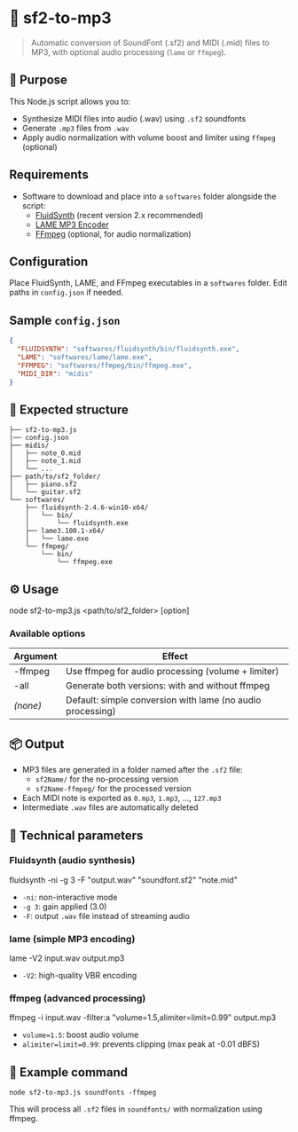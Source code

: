 
# 🎼 sf2-to-mp3

> Automatic conversion of SoundFont (.sf2) and MIDI (.mid) files to MP3, with optional audio processing (`lame` or `ffmpeg`).

## 🧰 Purpose

This Node.js script allows you to:  
- Synthesize MIDI files into audio (.wav) using `.sf2` soundfonts  
- Generate `.mp3` files from `.wav`  
- Apply audio normalization with volume boost and limiter using `ffmpeg` (optional)

## Requirements

- Software to download and place into a `softwares` folder alongside the script:
  - [FluidSynth](https://www.fluidsynth.org/) (recent version 2.x recommended)
  - [LAME MP3 Encoder](http://lame.sourceforge.net/)
  - [FFmpeg](https://ffmpeg.org/download.html) (optional, for audio normalization)

## Configuration

Place FluidSynth, LAME, and FFmpeg executables in a `softwares` folder.
Edit paths in `config.json` if needed.

## Sample `config.json`

```json
{
  "FLUIDSYNTH": "softwares/fluidsynth/bin/fluidsynth.exe",
  "LAME": "softwares/lame/lame.exe",
  "FFMPEG": "softwares/ffmpeg/bin/ffmpeg.exe",
  "MIDI_DIR": "midis"
}
```

## 📁 Expected structure

```
├── sf2-to-mp3.js  
|── config.json
├── midis/  
│   ├── note_0.mid  
│   ├── note_1.mid  
│   └── ...  
├── path/to/sf2_folder/  
│   ├── piano.sf2  
│   └── guitar.sf2  
└── softwares/  
    ├── fluidsynth-2.4.6-win10-x64/  
    │   └── bin/  
    │       └── fluidsynth.exe  
    ├── lame3.100.1-x64/  
    │   └── lame.exe  
    └── ffmpeg/  
        └── bin/  
            └── ffmpeg.exe  
```

## ⚙️ Usage

node sf2-to-mp3.js <path/to/sf2_folder> [option]

### Available options

| Argument  | Effect                                                        |
| --------- | -------------------------------------------------------------|
| -ffmpeg   | Use ffmpeg for audio processing (volume + limiter)           |
| -all      | Generate both versions: with and without ffmpeg              |
| *(none)*  | Default: simple conversion with lame (no audio processing)   |

## 📦 Output

- MP3 files are generated in a folder named after the `.sf2` file:  
  - `sf2Name/` for the no-processing version  
  - `sf2Name-ffmpeg/` for the processed version  
- Each MIDI note is exported as `0.mp3`, `1.mp3`, ..., `127.mp3`  
- Intermediate `.wav` files are automatically deleted  

## 🧪 Technical parameters

### Fluidsynth (audio synthesis)

fluidsynth -ni -g 3 -F "output.wav" "soundfont.sf2" "note.mid"

- `-ni`: non-interactive mode  
- `-g 3`: gain applied (3.0)  
- `-F`: output `.wav` file instead of streaming audio  

### lame (simple MP3 encoding)

lame -V2 input.wav output.mp3

- `-V2`: high-quality VBR encoding  

### ffmpeg (advanced processing)

ffmpeg -i input.wav -filter:a "volume=1.5,alimiter=limit=0.99" output.mp3

- `volume=1.5`: boost audio volume  
- `alimiter=limit=0.99`: prevents clipping (max peak at -0.01 dBFS)  

## 💬 Example command

`node sf2-to-mp3.js soundfonts -ffmpeg`

This will process all `.sf2` files in `soundfonts/` with normalization using ffmpeg.
